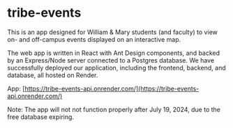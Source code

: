 # tribe-events

This is an app designed for William & Mary students (and faculty) to view on- and off-campus events displayed on an interactive map.

The web app is written in React with Ant Design components, and backed by an Express/Node server connected to a Postgres database. 
We have successfully deployed our application, including the frontend, backend, and database, all hosted on Render.

App: [https://tribe-events-api.onrender.com/](https://tribe-events-api.onrender.com/)

Note: The app will not not function properly after July 19, 2024, due to the free database expiring.
